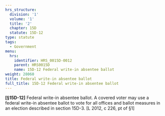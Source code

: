 ```yaml
---
hrs_structure:
  division: '1'
  volume: '1'
  title: '2'
  chapter: 15D
  statute: 15D-12
type: statute
tags:
  - Government
menu:
  hrs:
    identifier: HRS_0015D-0012
    parent: HRS0015D
    name: 15D-12 Federal write-in absentee ballot
weight: 28060
title: Federal write-in absentee ballot
full_title: 15D-12 Federal write-in absentee ballot
---
```

**[§15D-**<a></a><a></a><a></a><a></a><a>**12]**</a><a></a><a></a><a></a><a></a> Federal write-in absentee ballot. A covered voter may use a federal write-in absentee ballot to vote for all offices and ballot measures in an election described in section 15D-3\. [L 2012, c 226, pt of §1]